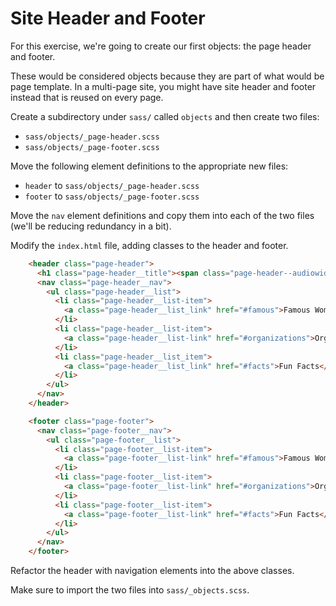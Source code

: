 # Site Header and Footer

For this exercise, we're going to create our first objects: the page header and footer.

These would be considered objects because they are part of what would be page template.
In a multi-page site, you might have site header and footer instead that is reused on 
every page.

Create a subdirectory under `sass/` called `objects` and then create two files:

* `sass/objects/_page-header.scss`
* `sass/objects/_page-footer.scss`

Move the following element definitions to the appropriate new files:

* `header` to `sass/objects/_page-header.scss`
* `footer` to `sass/objects/_page-footer.scss`

Move the `nav` element definitions and copy them into each of the two files (we'll be reducing redundancy in a bit).

Modify the `index.html` file, adding classes to the header and footer.

```html
    <header class="page-header">
      <h1 class="page-header__title"><span class="page-header--audiowide">Women in Computing</span></h1>
      <nav class="page-header__nav">
        <ul class="page-header__list">
          <li class="page-header__list-item">
            <a class="page-header__list_link" href="#famous">Famous Women</a>
          </li>
          <li class="page-header__list-item">
            <a class="page-header__list-link" href="#organizations">Organizations</a>
          </li>
          <li class="page-header__list_item">
            <a class="page-header__list_link" href="#facts">Fun Facts</a>
          </li>
        </ul>
      </nav>
    </header>
```

```html
    <footer class="page-footer">
      <nav class="page-footer__nav">
        <ul class="page-footer__list">
          <li class="page-footer__list-item">
            <a class="page-footer__list-link" href="#famous">Famous Women</a>
          </li>
          <li class="page-footer__list-item">
            <a class="page-footer__list-link" href="#organizations">Organizations</a>
          </li>
          <li class="page-footer__list-item">
            <a class="page-footer__list-link" href="#facts">Fun Facts</a>
          </li>
        </ul>
      </nav>
    </footer>

```

Refactor the header with navigation elements into the above classes.

Make sure to import the two files into `sass/_objects.scss`.

